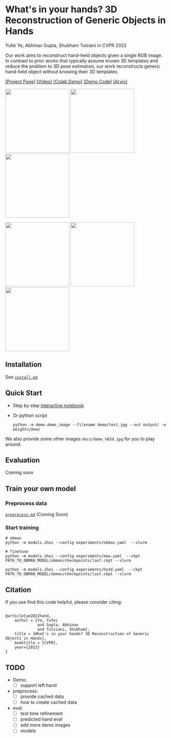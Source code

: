 # What's in your hands? 3D Reconstruction of Generic Objects in Hands
Yufei Ye, Abhinav Gupta, Shubham Tulsiani
in CVPR 2022

Our work aims to reconstruct hand-held objects given a single RGB image. In contrast to prior works that typically assume known 3D templates and reduce the problem to 3D pose estimation, our work reconstructs generic hand-held object without knowing their 3D templates. 

[[Project Page]](https://judyye.github.io/ihoi) [[Video]](https://youtu.be/-hHlkWwENiI) [[Colab Demo]](https://colab.research.google.com/drive/1FdaBn4HQpf9p192CnEl25BQCxAzVfnzT#scrollTo=9qvQ375HnMlH) [[Demo Code]](demo.ipynb) [[Arxiv]]() 



<img src=https://judyye.github.io/ihoi/ho3d/train_MDF10_0151.png width=200/> <img src=https://judyye.github.io/ihoi/rhoi/study_v_LDQPZ8ZeEec_frame000431.png width="200"/><img src="https://judyye.github.io/ihoi/rhoi/study_v_9LvWHppZVPU_frame000247.png" width="200"/>  

<img src="https://judyye.github.io/ihoi/teaser/drill.gif" width="200"/> <img src="https://judyye.github.io/ihoi/teaser/mouse.gif" width="200"/> <img src="https://judyye.github.io/ihoi/teaser/pen.gif" width="200"/> 
 

## Installation 
See [`install.md`](docs/install.md)

## Quick Start 

- Step by step [interactive notebook](demo.ipynb) 

- Or python script
    ```
    python -m demo.demo_image --filename demo/test.jpg --out output/ -e weights/mow/
    ```
We also provide some other images `docs/demo_%02d.jpg` for you to play around.

## Evaluation 

Coming soon
<!-- ```
python -m models.ihoi   --eval --ckpt PATH_TO_YOUR_CKPT/checkpoints/last.ckpt  

python -m models.ihoi   --eval --ckpt PATH_TO_YOUR_CKPT/checkpoints/last.ckpt  [--config experiments/[ho3d,mow].yaml  --slurm]

``` -->

## Train your own model

### Preprocess data
[`preprocess.md`](docs/preprocess.md) (Coming Soon)

### Start training
```
# obman
python -m models.ihoi --config experiments/obman.yaml  --slurm 

# finetune
python -m models.ihoi --config experiments/mow.yaml  --ckpt PATH_TO_OBMAN_MODEL/obman/checkpoints/last.ckpt --slurm

python -m models.ihoi --config experiments/ho3d.yaml  --ckpt PATH_TO_OBMAN_MODEL/obman/checkpoints/last.ckpt --slurm
```

## Citation
If you use find this code helpful, please consider citing:

```

@article{ye2022hand,
    author = {Ye, Yufei
              and Gupta, Abhinav
              and Tulsiani, Shubham},
    title = {What's in your hands? 3D Reconstruction of Generic Objects in Hands},
    booktitle = {CVPR},
    year={2022}
}
```

## TODO
- Demo:
    + [ ] support left hand
- preprocess:
    + [ ] provide cached data
    + [ ] how to create cached data
- eval:
    + [ ] test time refinement
    + [ ] predicted hand eval
    + [ ] add more demo images
    + [ ] models
